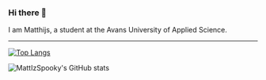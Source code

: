 ### Hi there 👋

I am Matthijs, a student at the Avans University of Applied Science.

<hr/>

[![Top Langs](https://github-readme-stats.vercel.app/api/top-langs/?username=MattIzSpooky&count_private=true&theme=radical)](https://github.com/anuraghazra/github-readme-stats)

![MattIzSpooky's GitHub stats](https://github-readme-stats.vercel.app/api?username=MattIzSpooky&show_icons=true&theme=radical&count_private=true)
